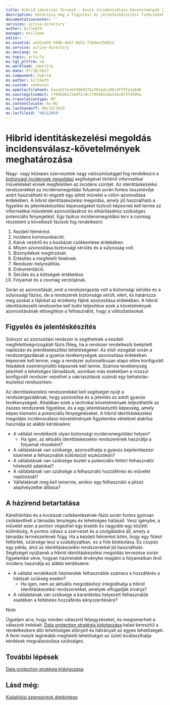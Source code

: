 ```yaml
---
title: Hibrid identitás Tervező – Azure incidensválasz-követelmények |} A Microsoft Docs
description: Határozza meg a figyelési és jelentéskészítési funkciókat a hibrid identitáskezelési megoldás, amely szerint is javítható az informatikai műveletek azonosításához és elhárításához szükséges egy potenciális fenyegetések
documentationcenter: ''
services: active-directory
author: billmath
manager: mtillman
editor: ''
ms.assetid: a3d2a459-599b-4b67-8e51-7369ee25082d
ms.service: active-directory
ms.devlang: na
ms.topic: article
ms.tgt_pltfrm: na
ms.workload: identity
ms.date: 07/18/2017
ms.component: hybrid
ms.author: billmath
ms.custom: seohack1
ms.openlocfilehash: baa1d1fec6438b937ba783adcc86c4f74fa1a6db
ms.sourcegitcommit: cf606b01726df2c9c1789d851de326c873f4209a
ms.translationtype: MT
ms.contentlocale: hu-HU
ms.lasthandoff: 09/19/2018
ms.locfileid: "46312059"
---
```

# <a name="determine-incident-response-requirements-for-your-hybrid-identity-solution"></a>Hibrid identitáskezelési megoldás incidensválasz-követelmények meghatározása
Nagy- vagy közepes szervezetek nagy valószínűséggel fog rendelkezni a [biztonsági incidensek megoldási](https://technet.microsoft.com/library/cc700825.aspx) segítségével történő informatikai műveleteket ennek megfelelően az incidens szintjét. Az identitáskezelési rendszerekkel az incidensmegoldási folyamat során fontos összetevője azért használható ki végzett egy adott művelet a célon azonosítása érdekében. A hibrid identitáskezelési megoldás, amely jól használható a figyelési és jelentéskészítési képességeket biztosít képesnek kell lennie az informatikai műveletek azonosításához és elhárításához szükséges potenciális fenyegetést. Egy tipikus incidensmegoldási terv a csomag részeként a következő fázisok fog rendelkezni:

1. Kezdeti felmérést.
2. Incidens kommunikációt.
3. Károk vezérlő és a kockázat csökkentése érdekében.
4. Milyen azonosítása biztonsági sérülés és a súlyosság volt.
5. Bizonyítékok megőrzését.
6. Értesítés a megfelelő feleknek.
7. Rendszer-helyreállítás.
8. Dokumentáció.
9. Sérülés és a költségek értékelése.
10. Folyamat és a csomag verziójának.

Során az azonosítását, amit a rendszergazda volt a biztonsági sérülés és a súlyossági fázisú, de a rendszerek biztonsága sérült, elért, és határozza meg azokat a fájlokat az érzékeny fájlok azonosítása érdekében. A hibrid identitáskezelő rendszerbe kell tudni teljesítése ezek a követelmények azonosításának elősegítése a felhasználót, hogy a változtatásokat. 

## <a name="monitoring-and-reporting"></a>Figyelés és jelentéskészítés
Sokszor az azonosítási rendszer is segíthetnek a kezdeti megfelelőségvizsgálati fázis főleg, ha a rendszer rendelkezik beépített naplózási és jelentéskészítési lehetőségeket. Az első vizsgálat során a rendszergazdának a gyanús tevékenységek azonosítása érdekében képesnek kell lennie, vagy a rendszer automatikusan alapú előre konfigurált feladatok eseményindító képesnek kell lennie. Számos tevékenység jelezheti a lehetséges támadások, azonban más esetekben a rosszul konfigurált rendszer vezethet a vakriasztások számát egy behatolás-észlelési rendszerben. 

Az identitáskezelési rendszerekkel kell segítséget nyújt a rendszergazdáknak, hogy azonosítsa és a jelentés az adott gyanús tevékenységek. Általában ezek a technikai követelmények teljesíthetők az összes rendszerek figyelése, és a egy jelentéskészítő képesség, amely képes kiemelni a potenciális fenyegetéseket. A hibrid identitáskezelési megoldás incidensválasz-követelmények figyelembe vételével alakítsa használja az alábbi kérdésekre:

* A vállalat rendelkezik olyan biztonsági incidensmegoldási helyen?
  * Ha igen, az aktuális identitáskezelési rendszerének használja a folyamat részeként?
* A vállalatának van szüksége, azonosíthatja a gyanús bejelentkezési kísérletet a felhasználók különböző eszközökön?
* A vállalatának van szüksége észleli a potenciális feltört felhasználói hitelesítő adatokat?
* A vállalatának van szüksége a felhasználó hozzáférési és művelet naplózását?
* Vállalatának meg kell ismernie, amikor egy felhasználó a jelszó alaphelyzetbe állítása?

## <a name="policy-enforcement"></a>A házirend betartatása
Kárelhárítási és a kockázat csökkentésének-fázis során fontos gyorsan csökkentheti a támadás tényleges és lehetséges hatásait. Vesz igénybe, a művelet ezen a ponton végezhet egy kisebb és nagyobb egy közötti különbség. A pontos válasz a szervezet és a szolgálatára áll, amely a támadás természetének függ. Ha a kezdeti felmérést kötni, hogy egy fiókot feltörték, szüksége lesz a szabályzatban, ez a fiók blokkolása. Ez csupán egy példa, ahol az identitáskezelési rendszerekkel jól használható. Segítséget nyújtanak a hibrid identitáskezelési megoldás tervezése során figyelembe véve, hogyan házirendek érvénybe reagálni a folyamatban lévő incidens használja az alábbi kérdésekre:

* A vállalat rendelkezik házirendek felhasználók számára a hozzáférés a hálózati szükség esetén?
  * Ha igen, nem az aktuális megoldáshoz integrálhatja a hibrid identitáskezelési rendszerekkel, amelyek elfogadják kívánja?
* A vállalatának van szüksége a karanténba helyezett felhasználók esetében a feltételes hozzáférés kényszerítésére? 

> [!NOTE]
> Ügyeljen arra, hogy minden válaszról feljegyzéseket, és megismerheti a válaszok indokait. [Data protection stratégia kidolgozása](plan-hybrid-identity-design-considerations-data-protection-strategy.md) halad keresztül a rendelkezésre álló lehetőségek előnyeit és hátrányait az egyes lehetőségek.  A fenti melyik leginkább megfelelő lehetőséget az üzleti kiválaszthatja kérdések megválaszolása szükséges.
> 
> 

## <a name="next-steps"></a>További lépések
[Data protection stratégia kidolgozása](plan-hybrid-identity-design-considerations-data-protection-strategy.md)

## <a name="see-also"></a>Lásd még:
[Kialakítási szempontok áttekintése](plan-hybrid-identity-design-considerations-overview.md)

